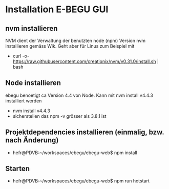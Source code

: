 # Installation E-BEGU GUI

## nvm installieren
NVM dient der Verwaltung der benutzten node (npm) Version
 nvm installieren gemäss Wik. Geht aber für Linus zum Beispiel mit
- curl -o- https://raw.githubusercontent.com/creationix/nvm/v0.31.0/install.sh | bash

## Node installieren
ebegu benoetigt ca Version 4.4 von Node. Kann mit nvm install v4.4.3 installiert werden
 - nvm install v4.4.3
 - sicherstellen das npm -v grösser als 3.8.1 ist
 
 
## Projektdependencies installieren (einmalig, bzw. nach Änderung)
- hefr@PDVB:~/workspaces/ebegu/ebegu-web$ npm install

## Starten
- hefr@PDVB:~/workspaces/ebegu/ebegu-web$ npm run hotstart
